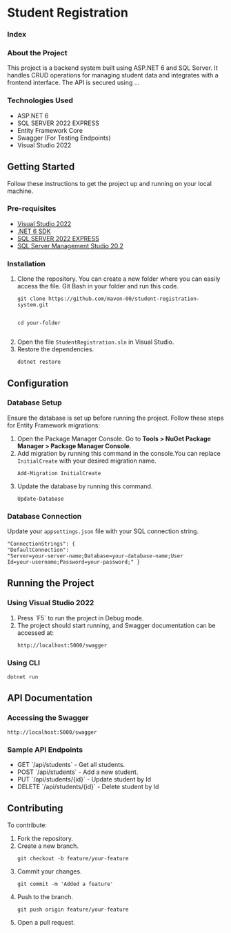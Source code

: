<h1>Student Registration</h1>
<h3>Index</h3>
<h3>About the Project</h3>
    <p>This project is a backend system built using ASP.NET 6 and SQL Server. It handles CRUD operations for managing student data and integrates with a frontend interface. The API is secured using ...
    </p>
<h3>Technologies Used</h3>
    <ul>
        <li>ASP.NET 6</li>
        <li>SQL SERVER 2022 EXPRESS</li>
        <li>Entity Framework Core</li>
        <li>Swagger (For Testing Endpoints)</li>
        <li>Visual Studio 2022</li>
    </ul>
<h2>Getting Started</h2>
    <p>Follow these instructions to get the project up and running on your local machine.</p>
    <h3>Pre-requisites</h3>
        <ul>
            <li><a href="https://visualstudio.microsoft.com/vs/">Visual Studio 2022</a></li>
            <li><a href="https://dotnet.microsoft.com/en-us/download/dotnet/6.0">.NET 6 SDK</a></li>
            <li><a href="https://www.microsoft.com/en-us/sql-server/sql-server-downloads">SQL SERVER 2022 EXPRESS</a></li>
            <li><a href="https://learn.microsoft.com/en-us/sql/ssms/download-sql-server-management-studio-ssms?view=sql-server-ver16">SQL Server Management Studio 20.2</a></li>
        </ul>
    <h3>Installation</h3>
        <ol>
            <li>Clone the repository. You can create a new folder where you can easily access the file. Git Bash in your folder and run this code. <pre><code>git clone https://github.com/maven-00/student-registration-system.git 

cd your-folder</code></pre></li>
            <li>Open the file `StudentRegistration.sln` in Visual Studio.</li>
            <li>Restore the dependencies. <pre><code>dotnet restore</code></pre></li>
        </ol>
    <h2>Configuration</h2>
        <h3>Database Setup</h3>
        <p>Ensure the database is set up before running the project. Follow these steps for Entity Framework migrations:</p>
            <ol>
                <li>Open the Package Manager Console. Go to <b>Tools > NuGet Package Manager > Package Manager Console</b>.</li>
                <li>Add migration by running this command in the console.You can replace `InitialCreate` with your desired migration name.<pre><code>Add-Migration InitialCreate</code></pre></li>
                <li>Update the database by running this command.<pre><code>Update-Database</code></pre></li>
            </ol>
        <h3>Database Connection</h3>
        <p>Update your `appsettings.json` file with your SQL connection string. <pre><code>"ConnectionStrings": {
            "DefaultConnection": "Server=your-server-name;Database=your-database-name;User Id=your-username;Password=your-password;"
}</code></pre></p>
<h2>Running the Project</h2>
    <h3>Using Visual Studio 2022</h3>
    <ol>
        <li>Press `F5` to run the project in Debug mode.</li>
        <li>The project should start running, and Swagger documentation can be accessed at: <pre><code>http://localhost:5000/swagger</code></pre></li>
    </ol>
    <h3>Using CLI</h3>
    <pre><code>dotnet run</code></pre>
<h2>API Documentation</h2>
    <h3>Accessing the Swagger</h3>
    <pre><code>http://localhost:5000/swagger</code></pre>
    <h3>Sample API Endpoints</h3>
    <ul>
        <li>GET `/api/students` - Get all students.</li>
        <li>POST `/api/students` - Add a new student. </li>
        <li>PUT `/api/students/{id}` - Update student by Id</li>
        <li>DELETE `/api/students/{id}` - Delete student by Id</li>
    </ul>
<h2>Contributing</h2>
    <p>To contribute:</p>
    <ol>
        <li>Fork the repository.</li>
        <li>Create a new branch. <pre><code>git checkout -b feature/your-feature</code></pre></li>
        <li>Commit your changes. <pre><code>git commit -m 'Added a feature'</code></pre></li>
        <li>Push to the branch. <pre><code>git push origin feature/your-feature</code></pre></li>
        <li>Open a pull request.</li>
    </ol>